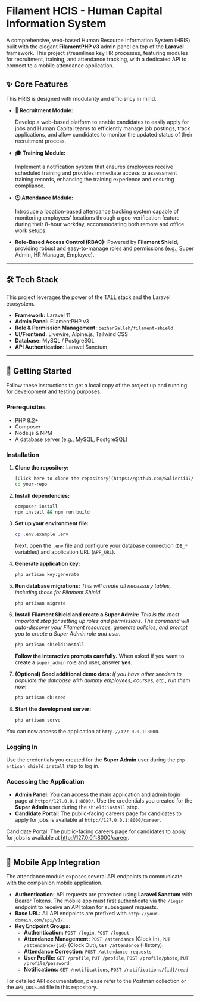 # Filament HCIS - Human Capital Information System 

A comprehensive, web-based Human Resource Information System (HRIS) built with the elegant **FilamentPHP v3** admin panel on top of the **Laravel** framework. This project streamlines key HR processes, featuring modules for recruitment, training, and attendance tracking, with a dedicated API to connect to a mobile attendance application.

## ✨ Core Features

This HRIS is designed with modularity and efficiency in mind.

-   **👤 Recruitment Module:**

    Develop a web-based platform to enable candidates to easily apply for jobs and Human Capital teams to efficiently manage job postings, track applications, and allow candidates to monitor the updated status of their recruitment process.

-   **🎓 Training Module:**

    Implement a notification system that ensures employees receive scheduled training and provides immediate access to assessment training records, enhancing the training experience and ensuring compliance.

-   **🕒 Attendance Module:**

    Introduce a location-based attendance tracking system capable of monitoring employees' locations through a geo-verification feature during their 8-hour workday, accommodating both remote and office work setups.

-   **Role-Based Access Control (RBAC):** Powered by **Filament Shield**, providing robust and easy-to-manage roles and permissions (e.g., Super Admin, HR Manager, Employee).
---

## 🛠️ Tech Stack

This project leverages the power of the TALL stack and the Laravel ecosystem.

-   **Framework:** Laravel 11
-   **Admin Panel:** FilamentPHP v3
-   **Role & Permission Management:** `bezhanSalleh/filament-shield`
-   **UI/Frontend:** Livewire, Alpine.js, Tailwind CSS
-   **Database:** MySQL / PostgreSQL
-   **API Authentication:** Laravel Sanctum

---

## 🚀 Getting Started

Follow these instructions to get a local copy of the project up and running for development and testing purposes.

### Prerequisites

-   PHP 8.2+
-   Composer
-   Node.js & NPM
-   A database server (e.g., MySQL, PostgreSQL)

### Installation

1.  **Clone the repository:**

    ```bash
    [Click here to clone the repository](https://github.com/Salierii17/HCIS-Web-Admin)
    cd your-repo
    ```


2.  **Install dependencies:**

    ```bash
    composer install
    npm install && npm run build
    ```

3.  **Set up your environment file:**

    ```bash
    cp .env.example .env
    ```

    Next, open the `.env` file and configure your database connection (`DB_*` variables) and application URL (`APP_URL`).

4.  **Generate application key:**

    ```bash
    php artisan key:generate
    ```

5.  **Run database migrations:**
    _This will create all necessary tables, including those for Filament Shield._

    ```bash
    php artisan migrate
    ```

6.  **Install Filament Shield and create a Super Admin:**
    _This is the most important step for setting up roles and permissions. The command will auto-discover your Filament resources, generate policies, and prompt you to create a Super Admin role and user._

    ```bash
    php artisan shield:install
    ```

    **Follow the interactive prompts carefully.** When asked if you want to create a `super_admin` role and user, answer **yes**.

7.  **(Optional) Seed additional demo data:**
    _If you have other seeders to populate the database with dummy employees, courses, etc., run them now._

    ```bash
    php artisan db:seed
    ```

8.  **Start the development server:**
    ```bash
    php artisan serve
    ```

You can now access the application at `http://127.0.0.1:8000`.

### Logging In

Use the credentials you created for the **Super Admin** user during the `php artisan shield:install` step to log in.


### Accessing the Application
* **Admin Panel:** You can access the main application and admin login page at `http://127.0.0.1:8000/`. Use the credentials you created for the **Super Admin** user during the `shield:install` step.
* **Candidate Portal:** The public-facing careers page for candidates to apply for jobs is available at `http://127.0.0.1:8000/career`.

Candidate Portal: The public-facing careers page for candidates to apply for jobs is available at http://127.0.0.1:8000/career.

---

## 📱 Mobile App Integration

The attendance module exposes several API endpoints to communicate with the companion mobile application.

* **Authentication:** API requests are protected using **Laravel Sanctum** with Bearer Tokens. The mobile app must first authenticate via the `/login` endpoint to receive an API token for subsequent requests.
* **Base URL:** All API endpoints are prefixed with `http://your-domain.com/api/v1/`.
* **Key Endpoint Groups:**
    * **Authentication:** `POST /login`, `POST /logout`
    * **Attendance Management:** `POST /attendance` (Clock In), `PUT /attendance/{id}` (Clock Out), `GET /attendance` (History).
    * **Attendance Correction:** `POST /attendance-requests`
    * **User Profile:** `GET /profile`, `PUT /profile`, `POST /profile/photo`, `PUT /profile/password`
    * **Notifications:** `GET /notifications`, `POST /notifications/{id}/read`

For detailed API documentation, please refer to the Postman collection or the `API_DOCS.md` file in this repository.

---
